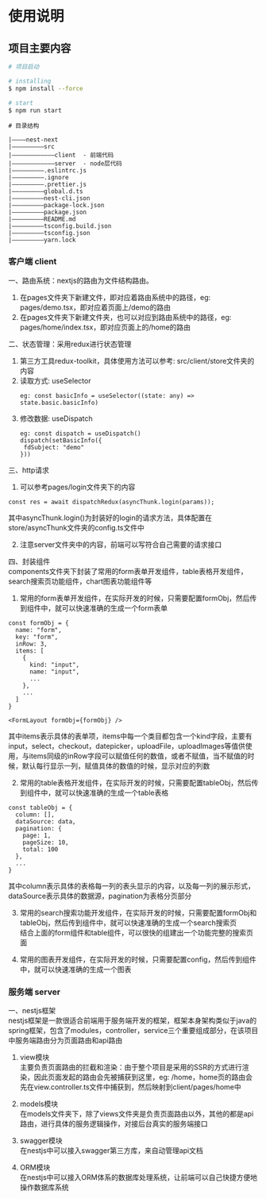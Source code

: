 # 使用说明

## 项目主要内容

```bash
# 项目启动

# installing
$ npm install --force

# start
$ npm run start
```

```code
# 目录结构

|————nest-next
|—————————src
|————————————client  - 前端代码
|————————————server  - node层代码
|—————————.eslintrc.js
|—————————.ignore
|—————————.prettier.js
|—————————global.d.ts
|—————————nest-cli.json
|—————————package-lock.json
|—————————package.json
|—————————README.md
|—————————tsconfig.build.json
|—————————tsconfig.json
|—————————yarn.lock

```

### 客户端 client

一、路由系统：nextjs的路由为文件结构路由。
1. 在pages文件夹下新建文件，即对应着路由系统中的路径，eg: pages/demo.tsx，即对应着页面上/demo的路由
2. 在pages文件夹下新建文件夹，也可以对应到路由系统中的路径，eg: pages/home/index.tsx，即对应页面上的/home的路由

二、状态管理：采用redux进行状态管理
1. 第三方工具redux-toolkit，具体使用方法可以参考: src/client/store文件夹的内容
2. 读取方式: useSelector 
   ``` code
   eg: const basicInfo = useSelector((state: any) => state.basic.basicInfo)
   ```
3. 修改数据: useDispatch
   ``` code
   eg: const dispatch = useDispatch()
   dispatch(setBasicInfo({
    fdSubject: "demo"
   }))
   ```

三、http请求
1. 可以参考pages/login文件夹下的内容 
```
const res = await dispatchRedux(asyncThunk.login(params));
```
其中asyncThunk.login()为封装好的login的请求方法，具体配置在store/asyncThunk文件夹的config.ts文件中

2. 注意server文件夹中的内容，前端可以写符合自己需要的请求接口

四、封装组件   
  components文件夹下封装了常用的form表单开发组件，table表格开发组件，search搜索页功能组件，chart图表功能组件等

1. 常用的form表单开发组件，在实际开发的时候，只需要配置formObj，然后传到组件中，就可以快速准确的生成一个form表单
```
const formObj = {
  name: "form",
  key: "form",
  inRow: 3,
  items: [
    {
      kind: "input",
      name: "input",
      ...
    },
    ...
  ]
}

<FormLayout formObj={formObj} />
```
其中items表示具体的表单项，items中每一个类目都包含一个kind字段，主要有input，select，checkout，datepicker，uploadFile，uploadImages等值供使用，与items同级的inRow字段可以赋值任何的数值，或者不赋值，当不赋值的时候，默认每行显示一列，赋值具体的数值的时候，显示对应的列数

2. 常用的table表格开发组件，在实际开发的时候，只需要配置tableObj，然后传到组件中，就可以快速准确的生成一个table表格
```
const tableObj = {
  column: [],
  dataSource: data,
  pagination: {
    page: 1,
    pageSize: 10,
    total: 100
  },
  ...
}
```
其中column表示具体的表格每一列的表头显示的内容，以及每一列的展示形式，dataSource表示具体的数据源，pagination为表格分页部分

3. 常用的search搜索功能开发组件，在实际开发的时候，只需要配置formObj和tableObj，然后传到组件中，就可以快速准确的生成一个search搜索页   
结合上面的form组件和table组件，可以很快的组建出一个功能完整的搜索页面

4. 常用的图表开发组件，在实际开发的时候，只需要配置config，然后传到组件中，就可以快速准确的生成一个图表


### 服务端 server

一、nestjs框架   
nestjs框架是一款很适合前端用于服务端开发的框架，框架本身架构类似于java的spring框架，包含了modules，controller，service三个重要组成部分，在该项目中服务端路由分为页面路由和api路由

1. view模块   
主要负责页面路由的拦截和渲染：由于整个项目是采用的SSR的方式进行渲染，因此页面发起的路由会先被捕获到这里，eg: /home，home页的路由会先在view.controller.ts文件中捕获到，然后映射到client/pages/home中

2. models模块   
在models文件夹下，除了views文件夹是负责页面路由以外，其他的都是api路由，进行具体的服务逻辑操作，对接后台真实的服务端接口

3. swagger模块  
在nestjs中可以接入swagger第三方库，来自动管理api文档

4. ORM模块   
在nestjs中可以接入ORM体系的数据库处理系统，让前端可以自己快捷方便地操作数据库系统


